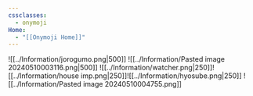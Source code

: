 ```yaml
---
cssclasses:
  - onymoji
Home:
  - "[[Onymoji Home]]"
---
```

![[../Information/jorogumo.png|500]]
![[../Information/Pasted image 20240510003116.png|500]]
![[../Information/watcher.png|250]]![[../Information/house imp.png|250]]![[../Information/hyosube.png|250]]
![[../Information/Pasted image 20240510004755.png]]